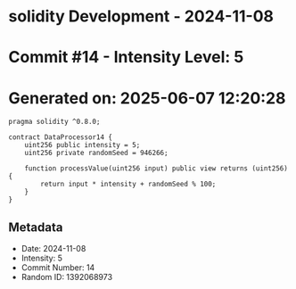 ﻿# solidity Development - 2024-11-08
# Commit #14 - Intensity Level: 5
# Generated on: 2025-06-07 12:20:28
```solidity
pragma solidity ^0.8.0;

contract DataProcessor14 {
    uint256 public intensity = 5;
    uint256 private randomSeed = 946266;

    function processValue(uint256 input) public view returns (uint256) {
        return input * intensity + randomSeed % 100;
    }
}
```
## Metadata
- Date: 2024-11-08
- Intensity: 5
- Commit Number: 14
- Random ID: 1392068973
